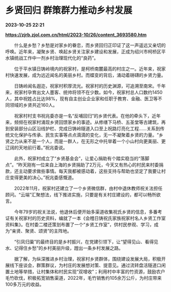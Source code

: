 # 乡贤回归 群策群力推动乡村发展

**2023-10-25 22:21**

**https://zjrb.zjol.com.cn/html/2023-10/26/content_3693580.htm**

　　什么是乡愁？乡愁是对家乡的眷恋，而乡贤回归正印证了这一声遥远又亲切的呼唤。近年来，凝聚乡贤、唤起乡贤关注家乡建设和发展，正成为绍兴市柯桥区平水镇统战工作中一剂乡村治理现代化的“良药”。

　　位于平水镇日铸岭境内的祝家村，是柯桥南麓最高的村庄之一。近年来，祝家村快速发展，成为远近闻名的美丽乡村。而蝶变的背后，涌动着磅礴的乡贤力量。

　　日铸岭闻名遐迩，祝家村积厚流光。祝家村的历史渊源，可追溯至南宋。千年来，祝家村孕育出文人墨客、统帅将领不在少数。如今，祝家村总人口数约1450人，其中祝姓占比达98%，现有自主创业企业家和任职于教育、金融、医卫等不同领域的乡贤共近160人。

　　祝家村村支书祝兆委亦是一名“反哺回归”的乡贤代表。在他的牵头下，近年来，频频在祝家村涌现乡贤回馈家乡的事迹。从修缮下马桥、五圣堂等古建筑，再到安装部分山区沿线护栏、完成日铸岭隧道入口至上祝路灯亮化工程……关系到传统文化保护与传承、民生实事等点点滴滴的变化，无一不凝聚着乡贤的力量。“乡贤之力从来不是一个人，而是一群人，在无形之中托举着一个小山村向更美丽、更辽阔的天地前行着。”祝兆委说。

　　此外，祝家村成立了“乡贤基金会”，让爱心捐助有个踏实稳当的“落脚点”。“昨天刚有一位来自上海的乡贤捐助了2万元，今天又有热心的村民来村委捐款，还主动要求做些事情。每天我都被感动着，这些支持与帮助也坚定了我要让村庄变得更美的决心。”祝兆委感慨道。

　　2022年11月，祝家村还建立了一个乡贤微信群，由村中退休教师祝关法担任顾问。“云端”汇聚想法，线下推进实施，只要是有关村庄建设的，都可以畅所欲言。

　　今年79岁的祝关法说，他退休后便开始多渠道收集祝氏乡贤的信息，多番考证有关祝家村的历史资料，编就了一本《会稽日铸祝氏家族祝家村名人乡贤工作室资料集》。在村委二楼还策划布置了一个“乡贤工作室”，供村民参观、学习，成为“亲贤、聚贤、颂贤”的主阵地。

　　“引凤归巢”的最终目的是乡村振兴，在党建引领下，让“望得见山、看得见水、记得住乡愁”的乡村美丽升级，蹚出一条乡村发展之路。

　　据了解，为纵深推进乡村治理，祝家村乡贤群体，围绕建设发展大局，积极开展线下座谈会，群策群议，为村庄的发展想对策、提意见。通过流转盘活隧道口闲置土地等举措，让村集体和村民实现“双增收”；利用村中丰富的竹资源，鼓励农户毛竹砍伐，积极拓宽销售渠道，2022年，毛竹销售约105余万公斤，为村庄带来100多万元的收益。